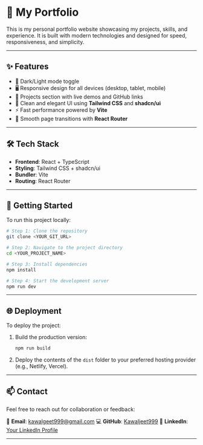 # 🚀 My Portfolio

This is my personal portfolio website showcasing my projects, skills, and experience. It is built with modern technologies and designed for speed, responsiveness, and simplicity.

---

## ✨ Features

* 🌙 Dark/Light mode toggle
* 🖥️ Responsive design for all devices (desktop, tablet, mobile)
* 📁 Projects section with live demos and GitHub links
* 📄 Clean and elegant UI using **Tailwind CSS** and **shadcn/ui**
* ⚡ Fast performance powered by **Vite**
* 🔗 Smooth page transitions with **React Router**

---

## 🛠️ Tech Stack

* **Frontend**: React + TypeScript
* **Styling**: Tailwind CSS + shadcn/ui
* **Bundler**: Vite
* **Routing**: React Router

---

## 🚀 Getting Started

To run this project locally:

```bash
# Step 1: Clone the repository
git clone <YOUR_GIT_URL>

# Step 2: Navigate to the project directory
cd <YOUR_PROJECT_NAME>

# Step 3: Install dependencies
npm install

# Step 4: Start the development server
npm run dev
```

---

## 🌐 Deployment

To deploy the project:

1. Build the production version:

   ```bash
   npm run build
   ```
2. Deploy the contents of the `dist` folder to your preferred hosting provider (e.g., Netlify, Vercel).

---

## 📫 Contact

Feel free to reach out for collaboration or feedback:

📧 **Email**: [kawalgeet999@gmail.com](mailto:kawalgeet999@gmail.com)
💻 **GitHub**: [Kawaljeet999](https://github.com/Kawaljeet999)
👔 **LinkedIn**: [Your LinkedIn Profile](https://linkedin.com/in/your-link)

---
